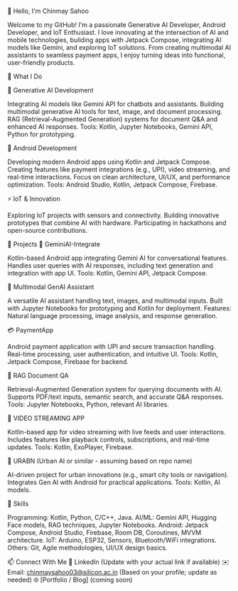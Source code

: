 👋 Hello, I'm Chinmay Sahoo

Welcome to my GitHub! I'm a passionate Generative AI Developer, Android Developer, and IoT Enthusiast. I love innovating at the intersection of AI and mobile technologies, building apps with Jetpack Compose, integrating AI models like Gemini, and exploring IoT solutions. From creating multimodal AI assistants to seamless payment apps, I enjoy turning ideas into functional, user-friendly products.

🔧 What I Do

🤖 Generative AI Development

Integrating AI models like Gemini API for chatbots and assistants.
Building multimodal generative AI tools for text, image, and document processing.
RAG (Retrieval-Augmented Generation) systems for document Q&A and enhanced AI responses.
Tools: Kotlin, Jupyter Notebooks, Gemini API, Python for prototyping.

📱 Android Development

Developing modern Android apps using Kotlin and Jetpack Compose.
Creating features like payment integrations (e.g., UPI), video streaming, and real-time interactions.
Focus on clean architecture, UI/UX, and performance optimization.
Tools: Android Studio, Kotlin, Jetpack Compose, Firebase.

⚡ IoT & Innovation

Exploring IoT projects with sensors and connectivity.
Building innovative prototypes that combine AI with hardware.
Participating in hackathons and open-source contributions.

🚀 Projects
🤖 GeminiAI-Integrate

Kotlin-based Android app integrating Gemini AI for conversational features.
Handles user queries with AI responses, including text generation and integration with app UI.
Tools: Kotlin, Gemini API, Jetpack Compose.

🧠 Multimodal GenAI Assistant

A versatile AI assistant handling text, images, and multimodal inputs.
Built with Jupyter Notebooks for prototyping and Kotlin for deployment.
Features: Natural language processing, image analysis, and response generation.

💳 PaymentApp

Android payment application with UPI and secure transaction handling.
Real-time processing, user authentication, and intuitive UI.
Tools: Kotlin, Jetpack Compose, Firebase for backend.

📄 RAG Document QA

Retrieval-Augmented Generation system for querying documents with AI.
Supports PDF/text inputs, semantic search, and accurate Q&A responses.
Tools: Jupyter Notebooks, Python, relevant AI libraries.

🎥 VIDEO STREAMING APP

Kotlin-based app for video streaming with live feeds and user interactions.
Includes features like playback controls, subscriptions, and real-time updates.
Tools: Kotlin, ExoPlayer, Firebase.

🤖 URABN (Urban AI or similar - assuming based on repo name)

AI-driven project for urban innovations (e.g., smart city tools or navigation).
Integrates Gen AI with Android for practical applications.
Tools: Kotlin, AI models.

🧠 Skills

Programming: Kotlin, Python, C/C++, Java.
AI/ML: Gemini API, Hugging Face models, RAG techniques, Jupyter Notebooks.
Android: Jetpack Compose, Android Studio, Firebase, Room DB, Coroutines, MVVM architecture.
IoT: Arduino, ESP32, Sensors, Bluetooth/WiFi integrations.
Others: Git, Agile methodologies, UI/UX design basics.

📫 Connect With Me
💼 LinkedIn (Update with your actual link if available)
✉️ Email: chinmaysahoo03@silicon.ac.in (Based on your profile; update as needed)
🌐 [Portfolio / Blog] (coming soon)
